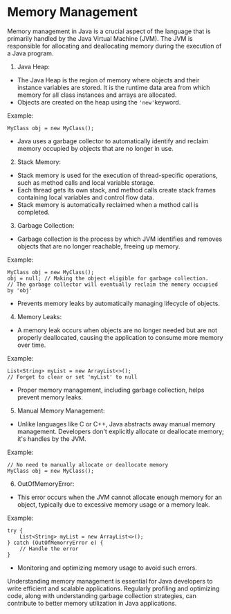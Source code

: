 # Memory Management

Memory management in Java is a crucial aspect of the language that is primarily handled by the
Java Virtual Machine (JVM). The JVM is responsible for allocating and deallocating memory during
the execution of a Java program.

1. Java Heap:
- The Java Heap is the region of memory where objects and their instance variables are stored. It
is the runtime data area from which memory for all class instances and arrays are allocated.
- Objects are created on the heap using the `'new'`keyword.

Example:
```
MyClass obj = new MyClass();
```
- Java uses a garbage collector to automatically identify and reclaim memory occupied by
objects that are no longer in use.

2. Stack Memory:
- Stack memory is used for the execution of thread-specific operations, such as method calls
and local variable storage.
- Each thread gets its own stack, and method calls create stack frames containing local
variables and control flow data.
- Stack memory is automatically reclaimed when a method call is completed.

3. Garbage Collection:
- Garbage collection is the process by which JVM identifies and removes objects that are no
longer reachable, freeing up memory.

Example:
```
MyClass obj = new MyClass();
obj = null; // Making the object eligible for garbage collection.
// The garbage collector will eventually reclaim the memory occupied by 'obj'
```
- Prevents memory leaks by automatically managing lifecycle of objects.

4. Memory Leaks:
- A memory leak occurs when objects are no longer needed but are not properly deallocated,
causing the application to consume more memory over time.

Example:
```
List<String> myList = new ArrayList<>();
// Forget to clear or set 'myList' to null
```
- Proper memory management, including garbage collection, helps prevent memory leaks.

5. Manual Memory Management:
- Unlike languages like C or C++, Java abstracts away manual memory management. Developers
don't explicitly allocate or deallocate memory; it's handles by the JVM.

Example:
```
// No need to manually allocate or deallocate memory
MyClass obj = new MyClass();
```

6. OutOfMemoryError:
- This error occurs when the JVM cannot allocate enough memory for an object, typically due to
excessive memory usage or a memory leak.

Example:
```
try {
    List<String> myList = new ArrayList<>();
} catch (OutOfMemorryError e) {
    // Handle the error
}
```
- Monitoring and optimizing memory usage to avoid such errors.

Understanding memory management is essential for Java developers to write efficient and
scalable applications. Regularly profiling and optimizing code, along with understanding
garbage collection strategies, can contribute to better memory utilization in Java applications.

